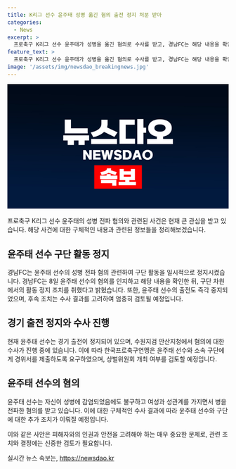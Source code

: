 ```yaml
---
title: K리그 선수 윤주태 성병 옮긴 혐의 출전 정지 처분 받아
categories:
  - News
excerpt: >
  프로축구 K리그 선수 윤주태가 성병을 옮긴 혐의로 수사를 받고, 경남FC는 해당 내용을 확인한 뒤 윤주태 선수의 활동을 정지했습니다. 경기 출전도 중지되며, 수사 결과에 따라 추가 조치할 예정이라고 밝혔습니다. 이에 앞서 현역 K리거가 상해 혐의로 불구속 송치됐고, 현재 수원지검이 수사 중이라고 합니다. 윤주태는 전파 가능성을 인지한 상황에서 성관계를 가진 혐의를 받고 있으며, 한국프로축구연맹은 경위서 제출을 요구했고 상벌위원회 개최 여부를 검토할 예정입니다.
feature_text: >
  프로축구 K리그 선수 윤주태가 성병을 옮긴 혐의로 수사를 받고, 경남FC는 해당 내용을 확인한 뒤 윤주태 선수의 활동을 정지했습니다. 경기 출전도 중지되며, 수사 결과에 따라 추가 조치할 예정이라고 밝혔습니다. 이에 앞서 현역 K리거가 상해 혐의로 불구속 송치됐고, 현재 수원지검이 수사 중이라고 합니다. 윤주태는 전파 가능성을 인지한 상황에서 성관계를 가진 혐의를 받고 있으며, 한국프로축구연맹은 경위서 제출을 요구했고 상벌위원회 개최 여부를 검토할 예정입니다.
image: '/assets/img/newsdao_breakingnews.jpg'
---
```


<p><img src="/assets/img/newsdao_breakingnews.jpg" alt="ontimetimes 속보" /></p>

<p>프로축구 K리그 선수 윤주태의 성병 전파 혐의와 관련된 사건은 현재 큰 관심을 받고 있습니다. 해당 사건에 대한 구체적인 내용과 관련된 정보들을 정리해보겠습니다.</p>

<h2 data-ke-size="size26">윤주태 선수 구단 활동 정지</h2>

<p data-ke-size="size16">경남FC는 윤주태 선수의 성병 전파 혐의 관련하여 구단 활동을 일시적으로 정지시켰습니다. 경남FC는 8일 윤주태 선수의 혐의를 인지하고 해당 내용을 확인한 뒤, 구단 차원에서의 활동 정지 조치를 취했다고 밝혔습니다. 또한, 윤주태 선수의 출전도 즉각 중지되었으며, 후속 조치는 수사 결과를 고려하여 엄중히 검토될 예정입니다.</p>

<h2 data-ke-size="size26">경기 출전 정지와 수사 진행</h2>

<p data-ke-size="size16">현재 윤주태 선수는 경기 출전이 정지되어 있으며, 수원지검 안산지청에서 혐의에 대한 수사가 진행 중에 있습니다. 이에 따라 한국프로축구연맹은 윤주태 선수와 소속 구단에게 경위서를 제출하도록 요구하였으며, 상벌위원회 개최 여부를 검토할 예정입니다. </p>

<h2 data-ke-size="size26">윤주태 선수의 혐의</h2>

<p data-ke-size="size16">윤주태 선수는 자신이 성병에 감염되었음에도 불구하고 여성과 성관계를 가지면서 병을 전파한 혐의를 받고 있습니다. 이에 대한 구체적인 수사 결과에 따라 윤주태 선수와 구단에 대한 추가 조치가 이뤄질 예정입니다.</p>

<p>이와 같은 사안은 피해자와의 인권과 안전을 고려해야 하는 매우 중요한 문제로, 관련 조치와 결정에는 신중한 검토가 필요합니다.</p>
실시간 뉴스 속보는, <a href="https://newsdao.kr" rel="dofollow">https://newsdao.kr</a>


